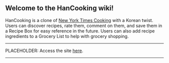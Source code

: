 ## Welcome to the HanCooking wiki!

HanCooking is a clone of [New York Times Cooking](https://cooking.nytimes.com/) with a Korean twist. Users can discover recipes, rate them, comment on them, and save them in a Recipe Box for easy reference in the future. Users can also add recipe ingredients to a Grocery List to help with grocery shopping.

***
PLACEHOLDER: Access the site [here](http://hancooking.heroku-app.com).

***
